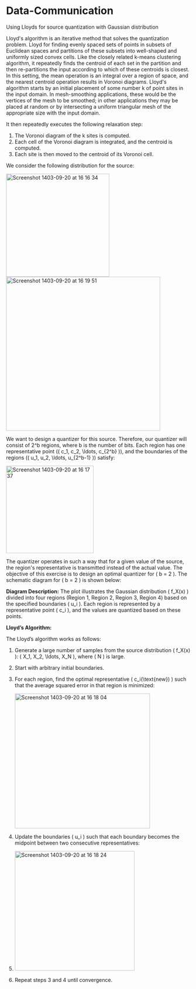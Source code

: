 # Data-Communication
Using Lloyds for source quantization with Gaussian distribution 

Lloyd's algorithm is an iterative method that solves the quantization problem. Lloyd for finding evenly spaced sets of points in subsets of Euclidean spaces and partitions of these subsets into well-shaped and uniformly sized convex cells. Like the closely related k-means clustering algorithm, it repeatedly finds the centroid of each set in the partition and then re-partitions the input according to which of these centroids is closest. In this setting, the mean operation is an integral over a region of space, and the nearest centroid operation results in Voronoi diagrams. 
Lloyd's algorithm starts by an initial placement of some number k of point sites in the input domain. In mesh-smoothing applications, these would be the vertices of the mesh to be smoothed; in other applications they may be placed at random or by intersecting a uniform triangular mesh of the appropriate size with the input domain.

It then repeatedly executes the following relaxation step:

1) The Voronoi diagram of the k sites is computed.
2) Each cell of the Voronoi diagram is integrated, and the centroid is computed.
3) Each site is then moved to the centroid of its Voronoi cell.

We consider the following distribution for the source:

<img width="282" alt="Screenshot 1403-09-20 at 16 16 34" src="https://github.com/user-attachments/assets/c6495b15-533a-4786-94a2-5d826c983dbc">


<img width="421" alt="Screenshot 1403-09-20 at 16 19 51" src="https://github.com/user-attachments/assets/8a1a1964-35db-4c28-a1f4-77b9b1e2c766">

We want to design a quantizer for this source. Therefore, our quantizer will consist of 2^b  regions, where  b  is the number of bits. Each region has one representative point (\( c_1, c_2, \ldots, c_{2^b} \)), and the boundaries of the regions (\( u_1, u_2, \ldots, u_{2^b-1} \)) satisfy:

<img width="239" alt="Screenshot 1403-09-20 at 16 17 37" src="https://github.com/user-attachments/assets/55e0efcb-9387-455d-a7f6-37df7967f5ab">

The quantizer operates in such a way that for a given value of the source, the region's representative is transmitted instead of the actual value. The objective of this exercise is to design an optimal quantizer for \( b = 2 \). The schematic diagram for \( b = 2 \) is shown below:

**Diagram Description:**
The plot illustrates the Gaussian distribution \( f_X(x) \) divided into four regions (Region 1, Region 2, Region 3, Region 4) based on the specified boundaries \( u_i \). Each region is represented by a representative point \( c_i \), and the values are quantized based on these points.

**Lloyd’s Algorithm:**


The Lloyd’s algorithm works as follows:
1. Generate a large number of samples from the source distribution \( f_X(x) \): \( X_1, X_2, \ldots, X_N \), where \( N \) is large.
2. Start with arbitrary initial boundaries.
3. For each region, find the optimal representative \( c_i(\text{new}) \) such that the average squared error in that region is minimized:

   <img width="369" alt="Screenshot 1403-09-20 at 16 18 04" src="https://github.com/user-attachments/assets/2811a042-9e28-4d55-8862-3ef3a5b9a622">
   
5. Update the boundaries \( u_i \) such that each boundary becomes the midpoint between two consecutive representatives:
6. 
   <img width="327" alt="Screenshot 1403-09-20 at 16 18 24" src="https://github.com/user-attachments/assets/f4ff7344-aed2-41aa-a563-ba56354cf448">

7. Repeat steps 3 and 4 until convergence.

